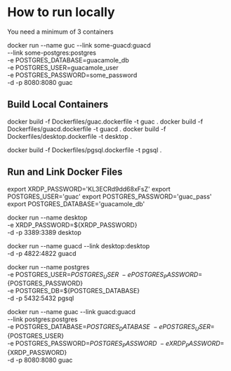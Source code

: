# How to run locally

You need a minimum of 3 containers

docker run --name guc --link some-guacd:guacd \
    --link some-postgres:postgres      \
    -e POSTGRES_DATABASE=guacamole_db  \
    -e POSTGRES_USER=guacamole_user    \
    -e POSTGRES_PASSWORD=some_password \
    -d -p 8080:8080 guac

## Build Local Containers

docker build -f Dockerfiles/guac.dockerfile -t guac .
docker build -f Dockerfiles/guacd.dockerfile -t guacd .
docker build -f Dockerfiles/desktop.dockerfile -t desktop .

docker build -f Dockerfiles/pgsql.dockerfile -t pgsql .

## Run and Link Docker Files

export XRDP_PASSWORD='KL3ECRd9dd68xFsZ'
export POSTGRES_USER='guac'
export POSTGRES_PASSWORD='guac_pass'
export POSTGRES_DATABASE='guacamole_db'

docker run --name desktop \
    -e XRDP_PASSWORD=${XRDP_PASSWORD} \
    -d -p 3389:3389 desktop

docker run --name guacd --link desktop:desktop \
    -d -p 4822:4822 guacd

docker run --name postgres \
    -e POSTGRES_USER=${POSTGRES_USER} \
    -e POSTGRES_PASSWORD=${POSTGRES_PASSWORD} \
    -e POSTGRES_DB=${POSTGRES_DATABASE} \
    -d -p 5432:5432 pgsql

docker run --name guac --link guacd:guacd \
    --link postgres:postgres \
    -e POSTGRES_DATABASE=${POSTGRES_DATABASE}  \
    -e POSTGRES_USER=${POSTGRES_USER}    \
    -e POSTGRES_PASSWORD=${POSTGRES_PASSWORD} \
    -e XRDP_PASSWORD=${XRDP_PASSWORD} \
    -d -p 8080:8080 guac


